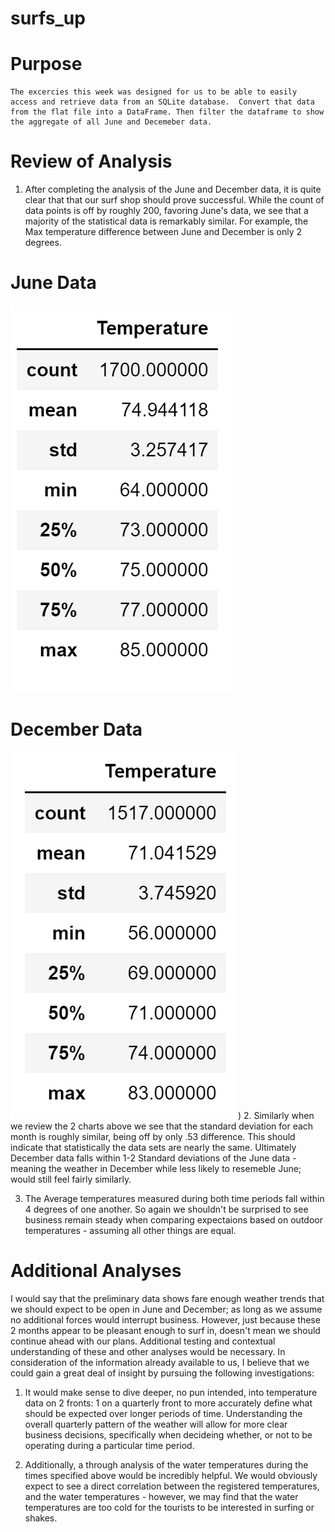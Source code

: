# surfs_up

# Purpose
    The excercies this week was designed for us to be able to easily access and retrieve data from an SQLite database.  Convert that data from the flat file into a DataFrame. Then filter the dataframe to show the aggregate of all June and Decemeber data.

# Review of Analysis
1. After completing the analysis of the June and December data, it is quite clear that that our surf shop should prove successful.  While the count of data points is off by roughly 200, favoring June's data, we see that a majority of the statistical data is remarkably similar.  For example, the Max temperature difference between June and December is only 2 degrees.  

# June Data
![Image of June Data](https://github.com/Gkmb2390/surfs_up/blob/main/June%20Temperatures.png)       
# December Data
![Image of December Data](https://github.com/Gkmb2390/surfs_up/blob/main/Dec%20Temperatures.png)
    )
2. Similarly when we review the 2 charts above we see that the standard deviation for each month is roughly similar, being off by only .53 difference.  This should indicate that statistically the data sets are nearly the same.  Ultimately December data falls within 1-2 Standard deviations of the June data - meaning the weather in December while less likely to resemeble June; would still feel fairly similarly.   
    
3.  The Average temperatures measured during both time periods fall within 4 degrees of one another. So again we shouldn't be surprised to see business remain steady when comparing expectaions based on outdoor temperatures - assuming all other things are equal.   


# Additional Analyses 
I would say that the preliminary data shows fare enough weather trends that we should expect to be open in June and December; as long as we assume no additional forces would interrupt business.  However, just because these 2 months appear to be pleasant enough to surf in, doesn't mean we should continue ahead with our plans.  Additional testing and contextual understanding of these and other analyses would be necessary.  In consideration of the information already available to us, I believe that we could gain a great deal of insight by pursuing the following investigations:

1.  It would make sense to dive deeper, no pun intended, into temperature data on 2 fronts: 1 on a quarterly front to more accurately define what should be expected over longer periods of time.  Understanding the overall quarterly pattern of the weather will allow for more clear business decisions, specifically when decideing whether, or not to be operating during a particular time period.    

2.  Additionally, a through analysis of the water temperatures during the times specified above would be incredibly helpful.  We would obviously expect to see a direct correlation between the registered temperatures, and the water temperatures - however, we may find that the water temperatures are too cold for the tourists to be interested in surfing or shakes.  

